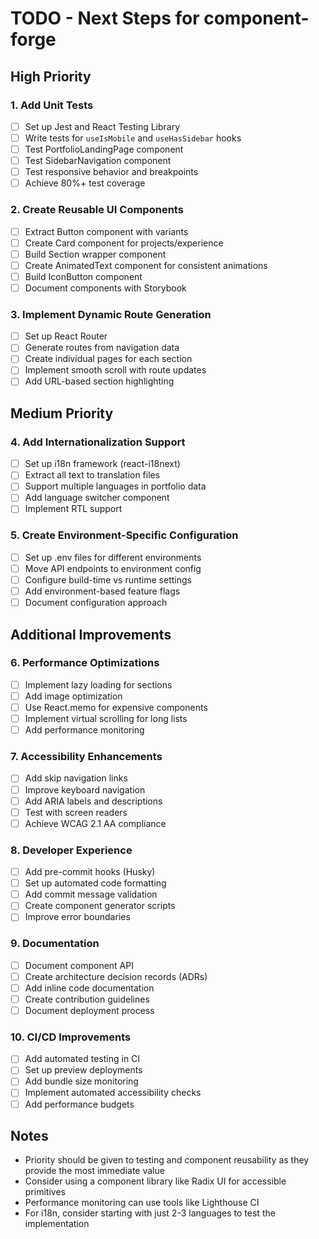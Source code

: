 # TODO - Next Steps for component-forge

## High Priority

### 1. Add Unit Tests
- [ ] Set up Jest and React Testing Library
- [ ] Write tests for `useIsMobile` and `useHasSidebar` hooks
- [ ] Test PortfolioLandingPage component
- [ ] Test SidebarNavigation component
- [ ] Test responsive behavior and breakpoints
- [ ] Achieve 80%+ test coverage

### 2. Create Reusable UI Components
- [ ] Extract Button component with variants
- [ ] Create Card component for projects/experience
- [ ] Build Section wrapper component
- [ ] Create AnimatedText component for consistent animations
- [ ] Build IconButton component
- [ ] Document components with Storybook

### 3. Implement Dynamic Route Generation
- [ ] Set up React Router
- [ ] Generate routes from navigation data
- [ ] Create individual pages for each section
- [ ] Implement smooth scroll with route updates
- [ ] Add URL-based section highlighting

## Medium Priority

### 4. Add Internationalization Support
- [ ] Set up i18n framework (react-i18next)
- [ ] Extract all text to translation files
- [ ] Support multiple languages in portfolio data
- [ ] Add language switcher component
- [ ] Implement RTL support

### 5. Create Environment-Specific Configuration
- [ ] Set up .env files for different environments
- [ ] Move API endpoints to environment config
- [ ] Configure build-time vs runtime settings
- [ ] Add environment-based feature flags
- [ ] Document configuration approach

## Additional Improvements

### 6. Performance Optimizations
- [ ] Implement lazy loading for sections
- [ ] Add image optimization
- [ ] Use React.memo for expensive components
- [ ] Implement virtual scrolling for long lists
- [ ] Add performance monitoring

### 7. Accessibility Enhancements
- [ ] Add skip navigation links
- [ ] Improve keyboard navigation
- [ ] Add ARIA labels and descriptions
- [ ] Test with screen readers
- [ ] Achieve WCAG 2.1 AA compliance

### 8. Developer Experience
- [ ] Add pre-commit hooks (Husky)
- [ ] Set up automated code formatting
- [ ] Add commit message validation
- [ ] Create component generator scripts
- [ ] Improve error boundaries

### 9. Documentation
- [ ] Document component API
- [ ] Create architecture decision records (ADRs)
- [ ] Add inline code documentation
- [ ] Create contribution guidelines
- [ ] Document deployment process

### 10. CI/CD Improvements
- [ ] Add automated testing in CI
- [ ] Set up preview deployments
- [ ] Add bundle size monitoring
- [ ] Implement automated accessibility checks
- [ ] Add performance budgets

## Notes

- Priority should be given to testing and component reusability as they provide the most immediate value
- Consider using a component library like Radix UI for accessible primitives
- Performance monitoring can use tools like Lighthouse CI
- For i18n, consider starting with just 2-3 languages to test the implementation